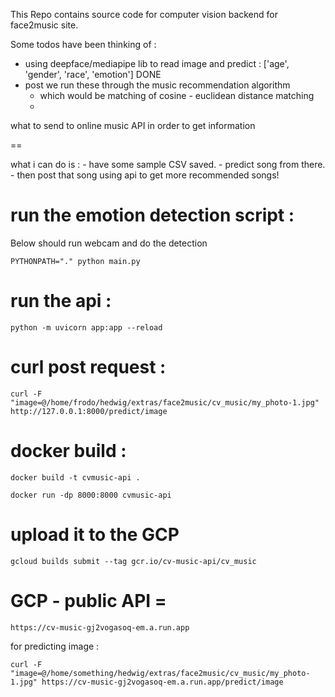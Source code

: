 This Repo contains source code for computer vision backend for face2music site.


Some todos have been thinking of :
- using deepface/mediapipe lib to read image and predict : ['age', 'gender', 'race', 'emotion'] DONE
- post we run these through the music recommendation algorithm 
    - which would be matching of cosine - euclidean distance matching
    - 

what to send to online music API in order to get information

==

what i can do is :
    - have some sample CSV saved.
    - predict song from there.
    - then post that song using api to get more recommended songs!


# run the emotion detection script :
Below should run webcam and do the detection
```
PYTHONPATH="." python main.py
```

# run the api :

```
python -m uvicorn app:app --reload
```

# curl post request :

```
curl -F "image=@/home/frodo/hedwig/extras/face2music/cv_music/my_photo-1.jpg" http://127.0.0.1:8000/predict/image
```

# docker build :

```
docker build -t cvmusic-api .
```

```
docker run -dp 8000:8000 cvmusic-api
```

# upload it to the GCP
```
gcloud builds submit --tag gcr.io/cv-music-api/cv_music
```

# GCP - public API = 
```
https://cv-music-gj2vogasoq-em.a.run.app
```

for predicting image :
```
curl -F "image=@/home/something/hedwig/extras/face2music/cv_music/my_photo-1.jpg" https://cv-music-gj2vogasoq-em.a.run.app/predict/image
```
